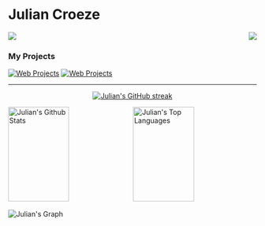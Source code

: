 <h1>Julian Croeze</h1>

<div style="display: flex; justify-content: space-between;">
  <img src="https://img.shields.io/badge/Gmail-D14836?style=for-the-badge&logo=gmail&logoColor=white">
  <img src="https://img.shields.io/badge/Discord-5865F2?style=for-the-badge&logo=discord&logoColor=white">
</div>


<h3>My Projects</h3> 

[![Web Projects](https://github-readme-stats.vercel.app/api/pin/?username=juliancroeze&repo=famishedfrog&border_color=7F3FBF&bg_color=0D1117&title_color=C9D1D9&text_color=8B949E&icon_color=7F3FBF)](https://github.com/juliancroeze/famishedfrog)
[![Web Projects](https://github-readme-stats.vercel.app/api/pin/?username=juliancroeze&repo=gastenboek&border_color=7F3FBF&bg_color=0D1117&title_color=C9D1D9&text_color=8B949E&icon_color=7F3FBF)](https://github.com/juliancroeze/gastenboek)


---

<p align="center">
  <a href="https://github.com/juliancroeze">
    <img src="https://github-readme-streak-stats.herokuapp.com/?user=juliancroeze&theme=radical&border=7F3FBF&background=0D1117" alt="Julian's GitHub streak"/>
  </a>
</p>


<a> 
    <a href="https://github.com/juliancroeze"><img alt="Julian's Github Stats" src="https://denvercoder1-github-readme-stats.vercel.app/api?username=juliancroeze&show_icons=true&count_private=true&theme=react&border_color=7F3FBF&bg_color=0D1117&title_color=F85D7F&icon_color=F8D866" height="192px" width="49.5%"/></a>
  <a href="https://github.com/juliancroeze"><img alt="Julian's Top Languages" src="https://denvercoder1-github-readme-stats.vercel.app/api/top-langs/?username=juliancroeze&langs_count=8&layout=compact&theme=react&border_color=7F3FBF&bg_color=0D1117&title_color=F85D7F&icon_color=F8D866" height="192px" width="49.5%"/></a>
  <br/>
</a>

![Julian's Graph](https://github-readme-activity-graph.vercel.app/graph?username=juliancroeze&custom_title=Julian's%20GitHub%20Activity%20Graph&bg_color=0D1117&color=7F3FBF&line=7F3FBF&point=7F3FBF&area_color=FFFFFF&title_color=FFFFFF&area=true)


